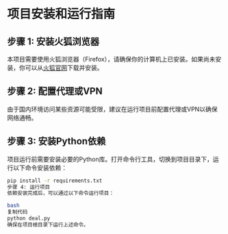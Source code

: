 # 项目安装和运行指南

## 步骤 1: 安装火狐浏览器
本项目需要使用火狐浏览器（Firefox），请确保你的计算机上已安装。如果尚未安装，你可以从[火狐官网](https://www.mozilla.org/en-US/firefox/new/)下载并安装。

## 步骤 2: 配置代理或VPN
由于国内环境访问某些资源可能受限，建议在运行项目前配置代理或VPN以确保网络通畅。

## 步骤 3: 安装Python依赖
项目运行前需要安装必要的Python库。打开命令行工具，切换到项目目录下，运行以下命令安装依赖：

```bash
pip install -r requirements.txt
步骤 4: 运行项目
依赖安装完成后，可以通过以下命令运行项目：

bash
复制代码
python deal.py
确保在项目根目录下运行上述命令。
